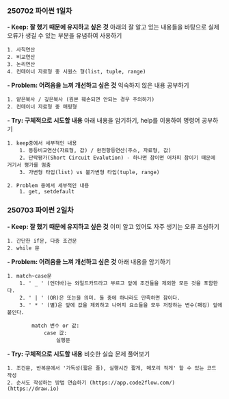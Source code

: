 ### 250702 파이썬 1일차
**- Keep: 잘 했기 때문에 유지하고 싶은 것**
아래의 잘 알고 있는 내용들을 바탕으로 실제 오류가 생길 수 있는 부분을 유념하여 사용하기

    1. 사칙연산
    2. 비교연산
    3. 논리연산
    4. 컨테이너 자료형 중 시퀀스 형(list, tuple, range)
    
**- Problem: 어려움을 느껴 개선하고 싶은 것**
익숙하지 않은 내용 공부하기

    1. 얕은복사 / 깊은복사 (원본 훼손되면 안되는 경우 주의하기)
    2. 컨테이너 자료형 중 매핑형


    
**- Try: 구체적으로 시도할 내용**
아래 내용을 암기하기, help를 이용하여 명령어 공부하기

    1. keep중에서 세부적인 내용
        1. 동등비교연산(자료형, 값) / 완전항등연산(주소, 자료형, 값)
        2. 단락평가(Short Circuit Evalution) - 하나면 참이면 어차피 참이기 때문에 거기서 평가를 멈춤
        3. 가변형 타입(list) vs 불가변형 타입(tuple, range)

    2. Problem 중에서 세부적인 내용
        1. get, setdefault




### 250703 파이썬 2일차
**- Keep: 잘 했기 때문에 유지하고 싶은 것**
이미 알고 있어도 자주 생기는 오류 조심하기

    1. 간단한 if문, 다중 조건문
    2. while 문 


**- Problem: 어려움을 느껴 개선하고 싶은 것**
아래 내용을 암기하기

    1. match~case문
        1. ' _ ' (언더바)는 와일드카드라고 부르고 앞에 조건들을 제외한 모든 것을 포함한다.
        2. ' | ' (OR)은 또는을 의미. 둘 중에 하나라도 만족하면 참이다.
        3. ' * ' (별)은 앞에 값을 제외하고 나머지 요소들을 모두 저장하는 변수(패킹) 앞에 붙인다.
```
        match 변수 or 값:
            case 값:
                실행문
```


**- Try: 구체적으로 시도할 내용**
비슷한 실습 문제 풀어보기

    1. 조건문, 반복문에서 '가독성(짧은 줄), 실행시간 짧게, 메모리 적게' 할 수 있는 코드 작성
    2. 순서도 작성하는 방법 연습하기 (https://app.code2flow.com/)(https://draw.io)